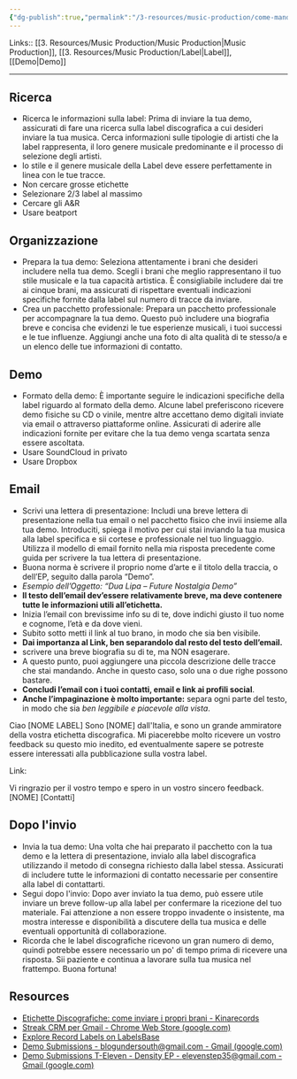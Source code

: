```yaml
---
{"dg-publish":true,"permalink":"/3-resources/music-production/come-mandare-una-demo-ad-una-label/","tags":["note"]}
---
```


Links:: [[3. Resources/Music Production/Music Production\|Music Production]], [[3. Resources/Music Production/Label\|Label]], [[Demo\|Demo]]

---

## Ricerca

- Ricerca le informazioni sulla label: Prima di inviare la tua demo, assicurati di fare una ricerca sulla label discografica a cui desideri inviare la tua musica. Cerca informazioni sulle tipologie di artisti che la label rappresenta, il loro genere musicale predominante e il processo di selezione degli artisti.
- lo stile e il genere musicale della Label deve essere perfettamente in linea con le tue tracce.
- Non cercare grosse etichette
- Selezionare 2/3 label al massimo
- Cercare gli A&R
- Usare beatport

## Organizzazione

- Prepara la tua demo: Seleziona attentamente i brani che desideri includere nella tua demo. Scegli i brani che meglio rappresentano il tuo stile musicale e la tua capacità artistica. È consigliabile includere dai tre ai cinque brani, ma assicurati di rispettare eventuali indicazioni specifiche fornite dalla label sul numero di tracce da inviare.
- Crea un pacchetto professionale: Prepara un pacchetto professionale per accompagnare la tua demo. Questo può includere una biografia breve e concisa che evidenzi le tue esperienze musicali, i tuoi successi e le tue influenze. Aggiungi anche una foto di alta qualità di te stesso/a e un elenco delle tue informazioni di contatto.

## Demo

- Formato della demo: È importante seguire le indicazioni specifiche della label riguardo al formato della demo. Alcune label preferiscono ricevere demo fisiche su CD o vinile, mentre altre accettano demo digitali inviate via email o attraverso piattaforme online. Assicurati di aderire alle indicazioni fornite per evitare che la tua demo venga scartata senza essere ascoltata.
- Usare SoundCloud in privato
- Usare Dropbox

## Email

- Scrivi una lettera di presentazione: Includi una breve lettera di presentazione nella tua email o nel pacchetto fisico che invii insieme alla tua demo. Introduciti, spiega il motivo per cui stai inviando la tua musica alla label specifica e sii cortese e professionale nel tuo linguaggio. Utilizza il modello di email fornito nella mia risposta precedente come guida per scrivere la tua lettera di presentazione.
- Buona norma è scrivere il proprio nome d’arte e il titolo della traccia, o dell’EP, seguito dalla parola “Demo”.
- _Esempio dell’Oggetto: “Dua Lipa – Future Nostalgia Demo”_
- **Il testo dell’email dev’essere relativamente breve, ma deve contenere tutte le informazioni utili all’etichetta.**
- Inizia l’email con brevissime info su di te, dove indichi giusto il tuo nome e cognome, l’età e da dove vieni.
- Subito sotto metti il link al tuo brano, in modo che sia ben visibile.
- **Dai importanza al Link, ben separandolo dal resto del testo dell’email.**
- scrivere una breve biografia su di te, ma NON esagerare.
- A questo punto, puoi aggiungere una piccola descrizione delle tracce che stai mandando. Anche in questo caso, solo una o due righe possono bastare.
- **Concludi l’email con i tuoi contatti, email e link ai profili social**.
- **Anche l’impaginazione è molto importante:** separa ogni parte del testo, in modo che sia _ben leggibile e piacevole alla vista_.

Ciao [NOME LABEL]
Sono [NOME] dall'Italia, e sono un grande ammiratore della vostra etichetta discografica. 
Mi piacerebbe molto ricevere un vostro feedback su questo mio inedito, ed eventualmente sapere se potreste essere interessati alla pubblicazione sulla vostra label.

Link: 

Vi ringrazio per il vostro tempo e spero in un vostro sincero feedback. 
[NOME]
[Contatti]

## Dopo l'invio

- Invia la tua demo: Una volta che hai preparato il pacchetto con la tua demo e la lettera di presentazione, invialo alla label discografica utilizzando il metodo di consegna richiesto dalla label stessa. Assicurati di includere tutte le informazioni di contatto necessarie per consentire alla label di contattarti.
- Segui dopo l'invio: Dopo aver inviato la tua demo, può essere utile inviare un breve follow-up alla label per confermare la ricezione del tuo materiale. Fai attenzione a non essere troppo invadente o insistente, ma mostra interesse e disponibilità a discutere della tua musica e delle eventuali opportunità di collaborazione.
- Ricorda che le label discografiche ricevono un gran numero di demo, quindi potrebbe essere necessario un po' di tempo prima di ricevere una risposta. Sii paziente e continua a lavorare sulla tua musica nel frattempo. Buona fortuna!

## Resources

- [Etichette Discografiche: come inviare i propri brani - Kinarecords](https://www.kinarecords.com/etichette-discografiche-come-inviare-i-propri-brani/)
- [Streak CRM per Gmail - Chrome Web Store (google.com)](https://chrome.google.com/webstore/detail/streak-email-tracking-for/jcgpgjhaendighananonflfmjjefjjlp)
- [Explore Record Labels on LabelsBase](https://labelsbase.net/)
- [Demo Submissions - blogundersouth@gmail.com - Gmail (google.com)](https://mail.google.com/mail/u/0/?tab=rm#search/in%3Asent+density/KtbxLthqBSVhtRrmRtvrKKTPbfbqtPJLrg)
- [Demo Submissions T-Eleven - Density EP - elevenstep35@gmail.com - Gmail (google.com)](https://mail.google.com/mail/u/1/#search/density/KtbxLthKLdTMrxJPZLFJhLCWPtZMxBBfgV)

